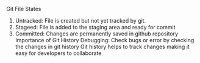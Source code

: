 Git File States
1. Untracked: File is created but not yet tracked by git.
2. Stageed: File is added to the staging area and ready for commit
3. Committed: Changes are permanently saved in github repository
Importance of Git History
Debugging: Check bugs or error by checking the changes in git history
Git history helps to track changes making it easy for developers to collaborate

